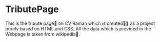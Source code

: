 # TributePage
This is the tribute page🙏 on CV Raman which is created🧑‍💻 as a project purely based on HTML and CSS.
All the data which is provided in the Webpage is taken from wikipedia🤳.
